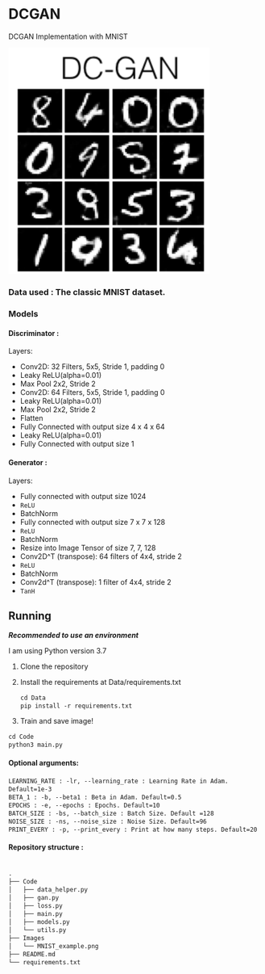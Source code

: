 # DCGAN

DCGAN Implementation with MNIST

<img src="Images/MNIST_example.png" alt="Example1" width =400>

### Data used : The classic MNIST dataset.


### Models

#### Discriminator :

Layers:

* Conv2D: 32 Filters, 5x5, Stride 1, padding 0
* Leaky ReLU(alpha=0.01)
* Max Pool 2x2, Stride 2
* Conv2D: 64 Filters, 5x5, Stride 1, padding 0
* Leaky ReLU(alpha=0.01)
* Max Pool 2x2, Stride 2
* Flatten
* Fully Connected with output size 4 x 4 x 64
* Leaky ReLU(alpha=0.01)
* Fully Connected with output size 1


#### Generator :

Layers:


* Fully connected with output size 1024
* `ReLU`
* BatchNorm
* Fully connected with output size 7 x 7 x 128
* `ReLU`
* BatchNorm
* Resize into Image Tensor of size 7, 7, 128
* Conv2D^T (transpose): 64 filters of 4x4, stride 2
* `ReLU`
* BatchNorm
* Conv2d^T (transpose): 1 filter of 4x4, stride 2
* `TanH`





## Running

***Recommended to use an environment***

I am using Python version 3.7



1. Clone the repository

2. Install the requirements at Data/requirements.txt

    ```
    cd Data
    pip install -r requirements.txt
    ```


3. Train and save image!

```
cd Code
python3 main.py
```

#### Optional arguments:

```
LEARNING_RATE : -lr, --learning_rate : Learning Rate in Adam. Default=1e-3
BETA_1 : -b, --beta1 : Beta in Adam. Default=0.5
EPOCHS : -e, --epochs : Epochs. Default=10
BATCH_SIZE : -bs, --batch_size : Batch Size. Default =128
NOISE_SIZE : -ns, --noise_size : Noise Size. Default=96
PRINT_EVERY : -p, --print_every : Print at how many steps. Default=20
```

#### Repository structure :

```

.
├── Code
│   ├── data_helper.py
│   ├── gan.py
│   ├── loss.py
│   ├── main.py
│   ├── models.py
│   └── utils.py
├── Images
│   └── MNIST_example.png
├── README.md
└── requirements.txt
```

